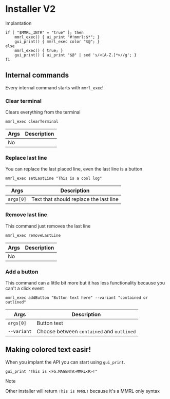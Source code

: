 # Installer V2

Implantation

```shell
if [ "$MMRL_INTR" = "true" ]; then
    mmrl_exec() { ui_print "#!mmrl:$*"; }
    gui_print() { mmrl_exec color "$@"; }
else
    mmrl_exec() { true; }
    gui_print() { ui_print "$@" | sed 's/<[A-Z.]*>//g'; }
fi
```

## Internal commands

Every internal command starts with `mmrl_exec`!

### Clear terminal

Clears everything from the terminal

```shell
mmrl_exec clearTerminal
```

| Args | Description |
| ---- | ----------- |
| No   |             |

### Replace last line

You can replace the last placed line, even the last line is a button

```shell
mmrl_exec setLastLine "This is a cool log"
```

| Args      | Description                            |
| --------- | -------------------------------------- |
| `args[0]` | Text that should replace the last line |

### Remove last line

This command just removes the last line

```shell
mmrl_exec removeLastLine
```

| Args | Description |
| ---- | ----------- |
| No   |             |

### Add a button

This command can a little bit more but it has less functionality because you can't a click event

```shell
mmrl_exec addButton "Button text here" --variant "contained or outlined"
```

| Args        | Description                               |
| ----------- | ----------------------------------------- |
| `args[0]`   | Button text                               |
| `--variant` | Choose between `contained` and `outlined` |

## Making colored text easir!

When you implant the API you can start using `gui_print`.

```shell
gui_print "This is <FG.MAGENTA>MMRL<R>!"
```

> [!NOTE]
> Other installer will return `This is MMRL!` because it's a MMRL only syntax
